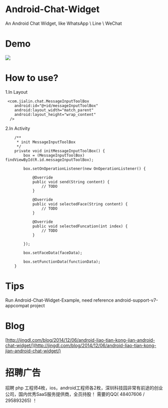 Android-Chat-Widget
===================

An Android Chat Widget, like WhatsApp \ Line \ WeChat


Demo
===================
![](http://git.oschina.net/ijarobot/Android-Chat-Widget/raw/master/Android-Chat-Widget-Example/chatdemo.gif)



How to use?
===================
1.In Layout


     <com.jialin.chat.MessageInputToolBox
        android:id="@+id/messageInputToolBox"
        android:layout_width="match_parent"
        android:layout_height="wrap_content" 
      />


2.In Activity

    	/**
    	 * init MessageInputToolBox
    	 */
    	private void initMessageInputToolBox() {
    		box = (MessageInputToolBox) findViewById(R.id.messageInputToolBox);
    
    		box.setOnOperationListener(new OnOperationListener() {
    
    			@Override
    			public void send(String content) {
    				// TODO
    			}
    
    			@Override
    			public void selectedFace(String content) {
    				// TODO
    			}
    
    			@Override
    			public void selectedFuncation(int index) {
    				// TODO
    			}
    
    		});
    
    		box.setFaceData(faceData);
    
    		box.setFunctionData(functionData);
    	}
		
		
Tips
===================		

Run Android-Chat-Widget-Example, need reference android-support-v7-appcompat project


Blog
===================	
[http://jingdl.com/blog/2014/12/06/android-liao-tian-kong-jian-android-chat-widget/](http://jingdl.com/blog/2014/12/06/android-liao-tian-kong-jian-android-chat-widget/)

招聘广告
===================
招聘 php 工程师4枚，ios，android工程师各2枚，深圳科技园非常有前途的创业公司，国内优秀SaaS服务提供商，全员持股！ 需要的QQ( 48407606 / 295893265) ！
